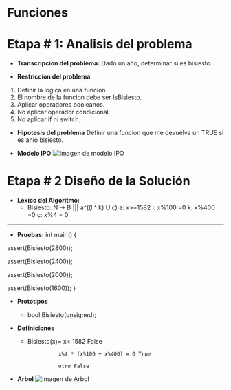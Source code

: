 <!--HEAD -->
# Funciones
# Etapa # 1: Analisis del problema

- **Transcripcion del problema:** Dado un año, determinar si es bisiesto.

- **Restriccion del problema**
 1. Definir la logica en una funcion.
 2. El nombre de la funcion debe ser IsBisiesto.
 3. Aplicar operadores booleanos.
 4. No aplicar operador condicional.
 5. No aplicar if ni switch.

- **Hipotesis del problema**
Definir una funcion que me devuelva un TRUE si es anio bisiesto.

- **Modelo IPO**
![Imagen de modelo IPO](https://user-images.githubusercontent.com/48501354/83956596-2d4ddf80-a836-11ea-9bc4-a2b2b319a829.jpg "Modelo IPO")


# Etapa # 2 Diseño de la Solución
* **Léxico del Algoritmo:**
    * Bisiesto: N -> B  ||| a^((l ^ k) U c) 
    a: x>=1582
    l: x%100 =0
    k: x%400 =0
    c: x%4 = 0
----------------------------------
* **Pruebas:**
int main()
{

assert(Bisiesto(2800));
	
assert(Bisiesto(2400));

assert(Bisiesto(2000));

assert(Bisiesto(1600));
}

* **Prototipos**
    * bool Bisiesto(unsigned);

* **Definiciones**
    *  Bisiesto(x)=  x< 1582 False

                     x%4 * (x%100 + x%400) = 0 True
                     
                     otro False

* **Arbol**
![Imagen de Arbol](https://user-images.githubusercontent.com/48501354/84572831-19910480-ad73-11ea-99d6-dea0cf916b0b.jpg "Arbol")
